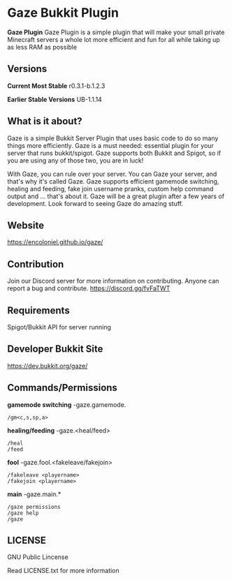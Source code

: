 # Gaze Bukkit Plugin

**Gaze Plugin**
Gaze Plugin is a simple plugin that will make your small private Minecraft servers a whole lot more efficient and fun for all while taking up as less RAM as possible

## Versions
**Current Most Stable**
r0.3.1-b.1.2.3

**Earlier Stable Versions**
UB-1.1.14

## What is it about?
Gaze is a simple Bukkit Server Plugin that uses basic code to do so many things more efficiently. Gaze is a must needed: essential plugin for your server that runs bukkit/spigot. Gaze supports both Bukkit and Spigot, so if you are using any of those two, you are in luck!

With Gaze, you can rule over your server. You can Gaze your server, and that's why it's called Gaze. Gaze supports efficient gamemode switching, healing and feeding, fake join username pranks, custom help command output and ... that's about it. Gaze will be a great plugin after a few years of development. Look forward to seeing Gaze do amazing stuff.

## Website
https://encoloniel.github.io/gaze/

## Contribution
Join our Discord server for more information on contributing. Anyone can report a bug and contribute. https://discord.gg/fvFaTWT

## Requirements
Spigot/Bukkit API for server running

## Developer Bukkit Site
https://dev.bukkit.org/gaze/

## Commands/Permissions
**gamemode switching**
-gaze.gamemode.<gamemode name>
```
/gm<c,s,sp,a>
```

**healing/feeding**
-gaze.<heal/feed>
```
/heal
/feed
```

**fool**
-gaze.fool.<fakeleave/fakejoin>
```
/fakeleave <playername>
/fakejoin <playername>
```

**main**
-gaze.main.*
```
/gaze permissions
/gaze help
/gaze
```

## LICENSE

GNU Public Lincense

Read LICENSE.txt for more information
